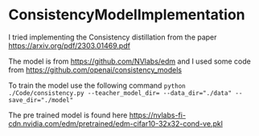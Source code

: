 # ConsistencyModelImplementation

I tried implementing the Consistency distillation from the paper https://arxiv.org/pdf/2303.01469.pdf

The model is from https://github.com/NVlabs/edm and I used some code from https://github.com/openai/consistency_models


To train the model use the following command `python ./Code/consistency.py --teacher_model_dir= --data_dir="./data" --save_dir="./model"`

The pre trained model is found here https://nvlabs-fi-cdn.nvidia.com/edm/pretrained/edm-cifar10-32x32-cond-ve.pkl
